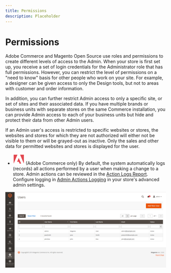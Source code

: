 ```yaml
---
title: Permissions
description: Placeholder
---
```

# Permissions

Adobe Commerce and Magento Open Source use roles and permissions to create different levels of access to the Admin. When your store is first set up, you receive a set of login credentials for the Administrator role that has full permissions. However, you can restrict the level of permissions on a "need to know" basis for other people who work on your site. For example, a designer can be given access to only the Design tools, but not to areas with customer and order information.

In addition, you can further restrict Admin access to only a specific site, or set of sites and their associated data. If you have multiple brands or business units with separate stores on the same Commerce installation, you can provide Admin access to each of your business units but hide and protect their data from other Admin users.

If an Admin user's access is restricted to specific websites or stores, the websites and stores for which they are not authorized will either not be visible to them or will be grayed-out as inactive. Only the sales and other data for permitted websites and stores is displayed for the user.

- ![Adobe Commerce](../assets/adobe-logo.svg) (Adobe Commerce only) By default, the system automatically logs (records) all actions performed by a user when making a change to a store. Admin actions can be reviewed in the [Action Logs Report](action-log-report.md). Configure logging in [Admin Actions Logging](action-log.md) in your store's advanced admin settings.

![Admin - all user accounts](./assets/users-all.png)<!-- zoom -->
